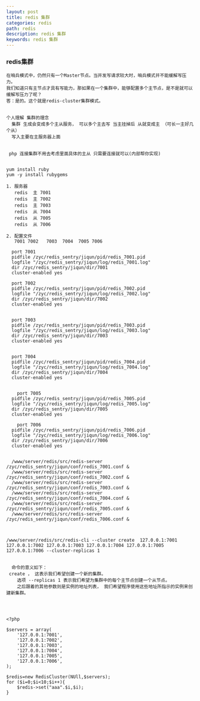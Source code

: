 ```yaml
---
layout: post
title: redis 集群
categories: redis
path: redis
description: redis 集群
keywords: redis 集群
---	
```


### redis集群   

    在哨兵模式中，仍然只有一个Master节点。当并发写请求较大时，哨兵模式并不能缓解写压力。
	我们知道只有主节点才具有写能力，那如果在一个集群中，能够配置多个主节点，是不是就可以缓解写压力了呢？
	答：是的。这个就是redis-cluster集群模式。
	
	
	个人理解 集群的理念
	  集群 生成会变成多个主从服务， 可以多个主去写 当主挂掉后 从就变成主 （可长一主好几个从）
	  写入主要在主服务器上面
	
	
	 php 连接集群不用去考虑里面具体的主从 只需要连接就可以(内部帮你实现)
	
	
	yum install ruby 
	yum -y install rubygems
	
	1. 服务器
	   redis  主 7001
	   redis  主 7002
	   redis  主 7003
	   redis  从 7004
	   redis  从 7005
	   redis  从 7006
	
	2. 配置文件
	   7001 7002   7003  7004  7005 7006
	
	  port 7001
	  pidfile /zyc/redis_sentry/jiqun/pid/redis_7001.pid
	  logfile "/zyc/redis_sentry/jiqun/log/redis_7001.log" 
	  dir /zyc/redis_sentry/jiqun/dir/7001
	  cluster-enabled yes
	 
	  port 7002
	  pidfile /zyc/redis_sentry/jiqun/pid/redis_7002.pid
	  logfile "/zyc/redis_sentry/jiqun/log/redis_7002.log" 
	  dir /zyc/redis_sentry/jiqun/dir/7002
	  cluster-enabled yes
	 
	
	  port 7003
	  pidfile /zyc/redis_sentry/jiqun/pid/redis_7003.pid
	  logfile "/zyc/redis_sentry/jiqun/log/redis_7003.log" 
	  dir /zyc/redis_sentry/jiqun/dir/7003
	  cluster-enabled yes
	
	
	  port 7004
	  pidfile /zyc/redis_sentry/jiqun/pid/redis_7004.pid
	  logfile "/zyc/redis_sentry/jiqun/log/redis_7004.log" 
	  dir /zyc/redis_sentry/jiqun/dir/7004
	  cluster-enabled yes
	
	
	    port 7005
	  pidfile /zyc/redis_sentry/jiqun/pid/redis_7005.pid
	  logfile "/zyc/redis_sentry/jiqun/log/redis_7005.log" 
	  dir /zyc/redis_sentry/jiqun/dir/7005
	  cluster-enabled yes
	
	    port 7006
	  pidfile /zyc/redis_sentry/jiqun/pid/redis_7006.pid
	  logfile "/zyc/redis_sentry/jiqun/log/redis_7006.log" 
	  dir /zyc/redis_sentry/jiqun/dir/7006
	  cluster-enabled yes
	
	
	  /www/server/redis/src/redis-server  /zyc/redis_sentry/jiqun/conf/redis_7001.conf &
	  /www/server/redis/src/redis-server  /zyc/redis_sentry/jiqun/conf/redis_7002.conf &
	  /www/server/redis/src/redis-server  /zyc/redis_sentry/jiqun/conf/redis_7003.conf &
	  /www/server/redis/src/redis-server  /zyc/redis_sentry/jiqun/conf/redis_7004.conf &
	  /www/server/redis/src/redis-server  /zyc/redis_sentry/jiqun/conf/redis_7005.conf &
	  /www/server/redis/src/redis-server  /zyc/redis_sentry/jiqun/conf/redis_7006.conf &
	
	
	
	/www/server/redis/src/redis-cli --cluster create  127.0.0.1:7001 127.0.0.1:7002 127.0.0.1:7003 127.0.0.1:7004 127.0.0.1:7005 127.0.0.1:7006 --cluster-replicas 1
	
	
	  命令的意义如下：
	 create ， 这表示我们希望创建一个新的集群。
		选项 --replicas 1 表示我们希望为集群中的每个主节点创建一个从节点。
		之后跟着的其他参数则是实例的地址列表， 我们希望程序使用这些地址所指示的实例来创建新集群。



	
	<?php
	
	$servers = array(
	    '127.0.0.1:7001',
	    '127.0.0.1:7002',
	    '127.0.0.1:7003',
	    '127.0.0.1:7004',
	    '127.0.0.1:7005',
	    '127.0.0.1:7006',
	);
	
	$redis=new RedisCluster(NUll,$servers);
	for ($i=0;$i<10;$i++){
	    $redis->set("aaa".$i,$i);
	}
